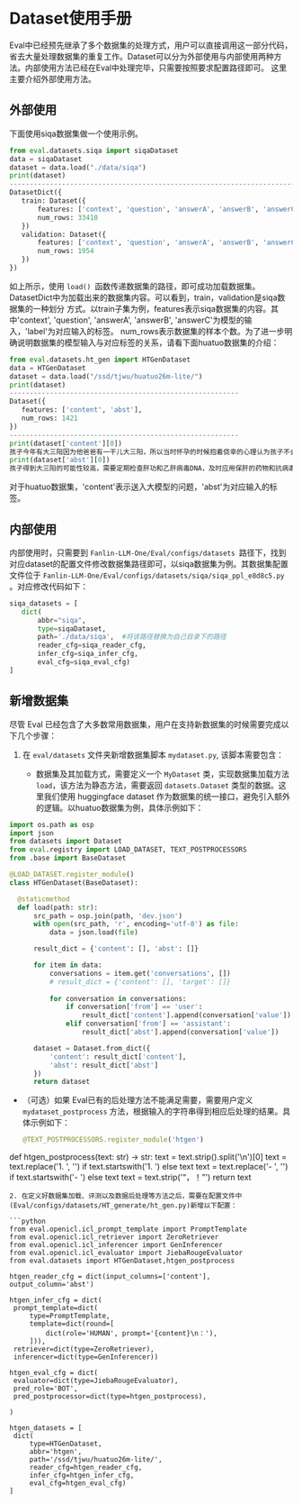 # Dataset使用手册
Eval中已经预先继承了多个数据集的处理方式，用户可以直接调用这一部分代码，省去大量处理数据集的重复工作。Dataset可以分为外部使用与内部使用两种方法。内部使用方法已经在Eval中处理完毕，只需要按照要求配置路径即可。
这里主要介绍外部使用方法。
## 外部使用
下面使用siqa数据集做一个使用示例。
 ```python
from eval.datasets.siqa import siqaDataset
data = siqaDataset
dataset = data.load("./data/siqa")
print(dataset)
------------------------------------------------------------------------------------------
DatasetDict({
    train: Dataset({
        features: ['context', 'question', 'answerA', 'answerB', 'answerC', 'label'],
        num_rows: 33410
    })
    validation: Dataset({
        features: ['context', 'question', 'answerA', 'answerB', 'answerC', 'label'],
        num_rows: 1954
    })
})
 ```
如上所示，使用 ```load() ```函数传递数据集的路径，即可成功加载数据集。DatasetDict中为加载出来的数据集内容。可以看到，train，validation是siqa数据集的一种划分
方式。以train子集为例，features表示siqa数据集的内容。其中'context', 'question', 'answerA', 'answerB', 'answerC'为模型的输入，'label'为对应输入的标签。
num_rows表示数据集的样本个数。为了进一步明确说明数据集的模型输入与对应标签的关系，请看下面huatuo数据集的介绍：
 ```python
from eval.datasets.ht_gen import HTGenDataset
data = HTGenDataset
dataset = data.load("/ssd/tjwu/huatuo26m-lite/")
print(dataset)
---------------------------------------------------------
Dataset({
    features: ['content', 'abst'],
    num_rows: 1421
})
---------------------------------------------------------
print(dataset['content'][0])
孩子今年有大三阳因为他爸爸有一干儿大三阳，所以当时怀孕的时候抱着侥幸的心理认为孩子不会被遗传，我想知道小孩有大三阳需注意什么？
print(dataset['abst'][0])
孩子得到大三阳的可能性较高，需要定期检查肝功和乙肝病毒DNA，及时应用保肝的药物和抗病毒的药物。此外，营养摄入要均衡，保证足够的睡眠。
 ```
对于huatuo数据集，'content'表示送入大模型的问题，'abst'为对应输入的标签。
## 内部使用
内部使用时，只需要到 ```Fanlin-LLM-One/Eval/configs/datasets ```路径下，找到对应dataset的配置文件修改数据集路径即可，以siqa数据集为例。其数据集配置文件位于
```Fanlin-LLM-One/Eval/configs/datasets/siqa/siqa_ppl_e8d8c5.py ```。对应修改代码如下：
 ```python
siqa_datasets = [
    dict(
        abbr="siqa",
        type=siqaDataset,
        path='./data/siqa',  #将该路径替换为自己目录下的路径
        reader_cfg=siqa_reader_cfg,
        infer_cfg=siqa_infer_cfg,
        eval_cfg=siqa_eval_cfg)
]
 ```
## 新增数据集
尽管 Eval 已经包含了大多数常用数据集，用户在支持新数据集的时候需要完成以下几个步骤：

1. 在 `eval/datasets` 文件夹新增数据集脚本 `mydataset.py`, 该脚本需要包含：

   - 数据集及其加载方式，需要定义一个 `MyDataset` 类，实现数据集加载方法 `load`，该方法为静态方法，需要返回 `datasets.Dataset` 类型的数据。这里我们使用 huggingface dataset 作为数据集的统一接口，避免引入额外的逻辑。以huatuo数据集为例，具体示例如下：
  ```python
 import os.path as osp
import json
from datasets import Dataset
from eval.registry import LOAD_DATASET, TEXT_POSTPROCESSORS
from .base import BaseDataset

@LOAD_DATASET.register_module()
class HTGenDataset(BaseDataset):

    @staticmethod
    def load(path: str):
        src_path = osp.join(path, 'dev.json')
        with open(src_path, 'r', encoding='utf-8') as file:
            data = json.load(file)

        result_dict = {'content': [], 'abst': []}

        for item in data:
            conversations = item.get('conversations', [])
            # result_dict = {'content': [], 'target': []}
            
            for conversation in conversations:
                if conversation['from'] == 'user':
                    result_dict['content'].append(conversation['value'])
                elif conversation['from'] == 'assistant':
                    result_dict['abst'].append(conversation['value'])

        dataset = Dataset.from_dict({
            'content': result_dict['content'],
            'abst': result_dict['abst']
        })
        return dataset
   ```
- （可选）如果 Eval已有的后处理方法不能满足需要，需要用户定义 `mydataset_postprocess` 方法，根据输入的字符串得到相应后处理的结果。具体示例如下：

   ```python
  @TEXT_POSTPROCESSORS.register_module('htgen')
def htgen_postprocess(text: str) -> str:
    text = text.strip().split('\n')[0]
    text = text.replace('1. ', '') if text.startswith('1. ') else text
    text = text.replace('- ', '') if text.startswith('- ') else text
    text = text.strip('“，！”')
    return text
   ```
2. 在定义好数据集加载、评测以及数据后处理等方法之后，需要在配置文件中(Eval/configs/datasets/HT_generate/ht_gen.py)新增以下配置：

   ```python
  from eval.openicl.icl_prompt_template import PromptTemplate
from eval.openicl.icl_retriever import ZeroRetriever
from eval.openicl.icl_inferencer import GenInferencer
from eval.openicl.icl_evaluator import JiebaRougeEvaluator
from eval.datasets import HTGenDataset,htgen_postprocess

htgen_reader_cfg = dict(input_columns=['content'], output_column='abst')

htgen_infer_cfg = dict(
    prompt_template=dict(
        type=PromptTemplate,
        template=dict(round=[
            dict(role='HUMAN', prompt='{content}\n：'),
        ])),
    retriever=dict(type=ZeroRetriever),
    inferencer=dict(type=GenInferencer))

htgen_eval_cfg = dict(
    evaluator=dict(type=JiebaRougeEvaluator),
    pred_role='BOT',
    pred_postprocessor=dict(type=htgen_postprocess),
   
)

htgen_datasets = [
    dict(
        type=HTGenDataset,
        abbr='htgen',
        path='/ssd/tjwu/huatuo26m-lite/',
        reader_cfg=htgen_reader_cfg,
        infer_cfg=htgen_infer_cfg,
        eval_cfg=htgen_eval_cfg)
]

   ```
